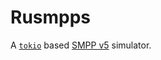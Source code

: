 # Rusmpps

A [`tokio`](https://docs.rs/tokio/latest/tokio/) based [SMPP v5](https://smpp.org/SMPP_v5.pdf) simulator.

